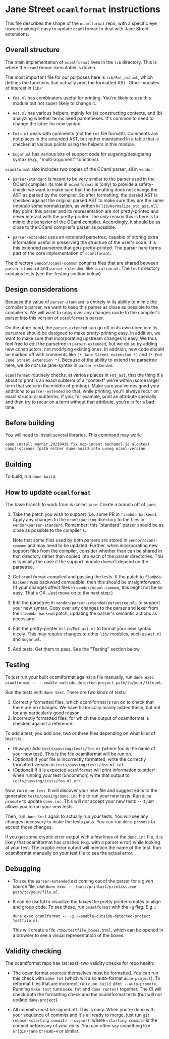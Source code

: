 Jane Street `ocamlformat` instructions
======================================

This file describes the shape of the `ocamlformat` repo, with a
specific eye toward making it easy to update `ocamlformat` to deal
with Jane Street extensions.

Overall structure
-----------------

The main implementation of `ocamlformat` lives in the `lib` directory.
This is where the `ocamlformat` executable is driven.

The most important file for our purposes here is `lib/Fmt_ast.ml`, which
defines the functions that actually print the formatted AST. Other modules
of interest in `lib/`:

* `Fmt.ml` has combinators useful for printing. You're likely to use this
  module but not super likely to change it.

* `Ast.ml` has various helpers, mainly for (a) constructing contexts, and (b)
  analyzing whether terms need parentheses. It's common to need to change the
  latter for new syntax.

* `Cmts.ml` deals with comments (not the `cmt` file format!). Comments are not
  places in the extended AST, but rather maintained in a table that is checked
  at various points using the helpers in this module.

* `Sugar.ml` has various bits of support code for sugaring/desugaring syntax
  (e.g., "multi-argument" functions).

`ocamlformat` also includes two copies of the OCaml parser, all in
`vendor`:

* `parser-standard` is meant to be very similar to the parser used in the
  OCaml compiler. Its role in `ocamlformat` is (only) to provide a safety-check:
  we want to make sure that the formatting does not change the AST as parsed by
  the compiler. So after formatting, the parsed AST is checked against the
  original parsed AST to make sure they are the same (modulo some normalization,
  as written in `lib/Normalize_std_ast.ml`). Key point: this parser and its
  representation are *not* pretty-printed and never interact with the
  pretty-printer. The *only* reason this is here is to mimic the behavior of the
  OCaml compiler. Accordingly, it should be as close to the OCaml compiler's
  parser as possible.

* `parser-extended` uses an extended parsetree, capable of storing extra
  information useful in preserving the structure of the user's code. It is this
  extended parsetree that gets pretty-printed. The parser here forms part of the
  core implementation of `ocamlformat`.

The directory `vendor/ocaml-common` contains files that are shared between
`parser-standard` and `parser-extended`, like `location.ml`.  The `test`
directory contains tests (see the Testing section below).

Design considerations
---------------------

Because the value of `parser-standard` is entirely in its ability to mimic the
compiler's parser, we want to keep this parser as close as possible to the
compiler's. We will want to copy over any changes made to the compiler's parser
into this version of `ocamlformat`'s parser.

On the other hand, the `parser-extended` can go off in its own direction: its
parsetree should be designed to make pretty-printing easy. In addition, we want
to make sure that incorporating upstream changes is easy. We thus feel free to
edit the parsetree in `parser-extended`, but we do so by adding new
constructors, not modifying existing ones. In addition, new code should be
marked off with comments like `(* Jane Street extension *)` and `(* End Jane
Street extension *)`. Because of the ability to extend the parsetree here, we do
*not* use jane-syntax in `parser-extended`.

`ocamlformat` routinely checks, at various places in `Fmt_ast`, that the thing
it's about to print is an exact subterm of a "context" we're within (some larger
term that we're in the middle of printing). Make sure you've designed your
additions to `parser-extended` so that, while printing, you'll always recur on
exact structural subterms. If you, for example, print an attribute specially
and then try to recur on a term without that attribute, you're in for a bad
time.

Before building
---------------

You will need to install several libraries. This command may work:

```
opam install menhir.20210419 fix ocp-indent bechamel-js alcotest campl-streams fpath either dune-build-info uuseg ocaml-version
```

Building
--------

To build, run `dune build`.

How to update `ocamlformat`
---------------------------

The base branch to work from is called `jane`. Create a branch off of `jane`.

1. Take the patch you wish to support (i.e. some PR in `flambda-backend`).
   Apply any changes to the `ocaml/parsing` directory to the files in
   `vendor/parser-standard`. Remember: this "standard" parser should be as
   close as possible to the compiler's.

    Note that some files used by both parsers are stored in
   `vendor/ocaml-common` and may need to be updated.  Further, when
   incorporating new support files from the compiler, consider whether than can
   be shared in that directory rather than copied into each of the parser
   directories.  This is typically the case if the support module doesn't depend
   on the parsetree.

2. Get `ocamlformat` compiled and passing the tests. If the patch to
   `flambda-backend` was backward compatible, then this should be
   straightforward. (If your changes affect files in `vendor/ocaml-common`, this
   might not be so easy. That's OK. Just move on to the next step.)

3. Edit the parsetree in `vendor/parser-extended/parsetree.mli` to support your
   new syntax. Copy over any changes to the parser and lexer from the
   `flambda-backend` patch, updating the parser's semantic actions as necessary.

4. Edit the pretty-printer in `lib/Fmt_ast.ml` to format your new syntax nicely.
   This may require changes to other `lib/` modules, such as `Ast.ml` and
   `Sugar.ml`.

5. Add tests. Get them to pass. See the "Testing" section below.

Testing
-------

To just run your built ocamlformat against a file manually, run
`dune exec ocamlformat -- --enable-outside-detected-project path/to/your/file.ml`.

Run the tests with `dune test`. There are two kinds of tests:

1) Correctly formatted files, which ocamlformat is run on to check that there
   are no changes.  We have historically mainly added these, but not for any
   particularly good reason.
2) Incorrectly formatted files, for which the output of ocamlformat is checked
   against a reference.

To add a test, you add one, two or three files depending on what kind of test it
is:

- (Always) Add `tests/passing/tests/foo.ml` (where foo is the name of your new
  test).  This is the file ocamlformat will be run on.
- (Optional) If your file is incorrectly formatted, write the correctly
  formatted version in `tests/passing/tests/foo.ml.ref`.
- (Optional) If it is expected `ocamlformat` will print information to stderr
  when running your test (uncommon) write that output to
  `tests/passing/tests/foo.ml.err`.

Now, run `dune test`. It will discover your new file and suggest edits to
the generated `tests/passing/dune.inc` file to run your new tests. Run
`dune promote` to update `dune.inc`. This will *not* accept your new tests -- it
just allows you to run your new tests.

Then, run `dune test` again to actually run your tests. You will see any changes
necessary to make the tests pass. You can run `dune promote` to accept those
changes.

If you get some cryptic error output with a few lines of the `dune.inc` file, it
is likely that ocamlformat has crashed (e.g. with a parser error) while looking
at your test. The cryptic error output will mention the name of the test. Run
ocamlformat manually on your test file to see the actual error.

Debugging
---------

- To see the `parser-extended` ast coming out of the parser for a given source
  file, use `dune exec -- tools/printast/printast.exe path/to/your/file.ml`.

- It can be useful to visualize the _boxes_ the pretty printer creates to align
  and group code.  To see these, run `ocamlformat` with the `-g` flag.  E.g.,:

  ```
  dune exec ocamlformat -- -g --enable-outside-detected-project testfile.ml
  ```

  This will create a file `/tmp/testfile_boxes.html`, which can be opened in a
  browser to see a visual representation of the boxes.

Validity checking
-----------------

The ocamlformat repo has (at least) two validity checks for repo health:

* The ocamlformat sources themselves must be formatted. You can run this check
with `make fmt` (which will also auto-format `dune-project`).  To reformat files
that are incorrect, run `dune build @fmt --auto-promote`. Running `make test`
runs `make fmt` and `dune runtest` together.  The CI will check both the
formatting check and the ocamlformat tests (but will not update `dune-project`).

* All commits must be signed off. This is easy. When you're done with your
sequence of commits and it's all ready to merge, just run
`git rebase <starting commit> --signoff`, where `<starting commit>` is the
commit before any of your edits. You can often say something like `origin/jane`
or `HEAD~4` or similar.
